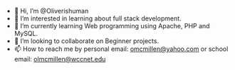 - 👋 Hi, I’m @Oliverishuman
- 👀 I’m interested in learning about full stack development.
- 🌱 I’m currently learning Web programming using Apache, PHP and MySQL.
- 💞️ I’m looking to collaborate on Beginner projects.
- 📫 How to reach me by personal email: omcmillen@yahoo.com or school email: olmcmillen@wccnet.edu

<!---
Oliverishuman/Oliverishuman is a ✨ special ✨ repository because its `README.md` (this file) appears on your GitHub profile.
You can click the Preview link to take a look at your changes.
--->
